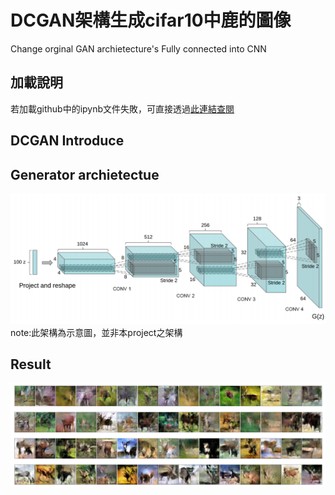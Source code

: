 # DCGAN架構生成cifar10中鹿的圖像
Change orginal GAN archietecture's Fully connected into CNN
## 加載說明
若加載github中的ipynb文件失敗，可直接透過[此連結查閱](https://nbviewer.jupyter.org/github/JusticeLeee/DC_GAN/blob/master/DcGan_deer.ipynb)
## DCGAN Introduce
## Generator archietectue
![error](https://github.com/JusticeLeee/DC_GAN/blob/master/DCGAN.png)
note:此架構為示意圖，並非本project之架構
## Result
![error](https://github.com/JusticeLeee/DC_GAN/blob/master/deer.png)

